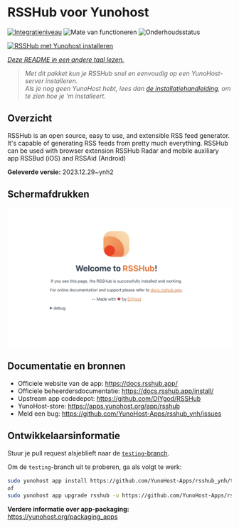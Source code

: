 <!--
NB: Deze README is automatisch gegenereerd door <https://github.com/YunoHost/apps/tree/master/tools/readme_generator>
Hij mag NIET handmatig aangepast worden.
-->

# RSSHub voor Yunohost

[![Integratieniveau](https://dash.yunohost.org/integration/rsshub.svg)](https://ci-apps.yunohost.org/ci/apps/rsshub/) ![Mate van functioneren](https://ci-apps.yunohost.org/ci/badges/rsshub.status.svg) ![Onderhoudsstatus](https://ci-apps.yunohost.org/ci/badges/rsshub.maintain.svg)

[![RSSHub met Yunohost installeren](https://install-app.yunohost.org/install-with-yunohost.svg)](https://install-app.yunohost.org/?app=rsshub)

*[Deze README in een andere taal lezen.](./ALL_README.md)*

> *Met dit pakket kun je RSSHub snel en eenvoudig op een YunoHost-server installeren.*  
> *Als je nog geen YunoHost hebt, lees dan [de installatiehandleiding](https://yunohost.org/install), om te zien hoe je 'm installeert.*

## Overzicht

RSSHub is an open source, easy to use, and extensible RSS feed generator. It's capable of generating RSS feeds from pretty much everything. RSSHub can be used with browser extension RSSHub Radar and mobile auxiliary app RSSBud (iOS) and RSSAid (Android)


**Geleverde versie:** 2023.12.29~ynh2

## Schermafdrukken

![Schermafdrukken van RSSHub](./doc/screenshots/screenshot.png)

## Documentatie en bronnen

- Officiele website van de app: <https://docs.rsshub.app/>
- Officiele beheerdersdocumentatie: <https://docs.rsshub.app/install/>
- Upstream app codedepot: <https://github.com/DIYgod/RSSHub>
- YunoHost-store: <https://apps.yunohost.org/app/rsshub>
- Meld een bug: <https://github.com/YunoHost-Apps/rsshub_ynh/issues>

## Ontwikkelaarsinformatie

Stuur je pull request alsjeblieft naar de [`testing`-branch](https://github.com/YunoHost-Apps/rsshub_ynh/tree/testing).

Om de `testing`-branch uit te proberen, ga als volgt te werk:

```bash
sudo yunohost app install https://github.com/YunoHost-Apps/rsshub_ynh/tree/testing --debug
of
sudo yunohost app upgrade rsshub -u https://github.com/YunoHost-Apps/rsshub_ynh/tree/testing --debug
```

**Verdere informatie over app-packaging:** <https://yunohost.org/packaging_apps>
